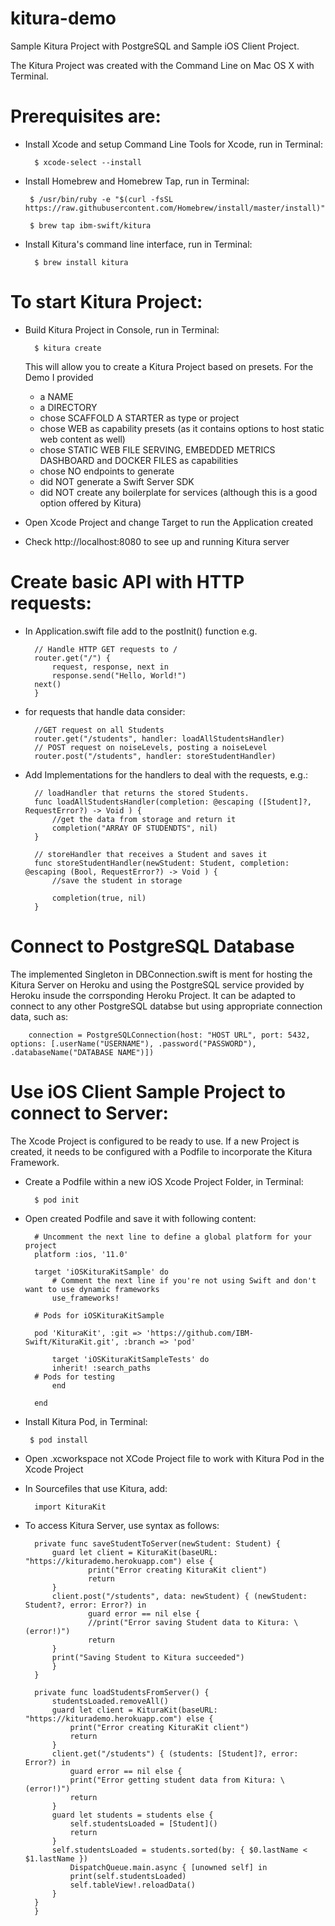 # kitura-demo
Sample Kitura Project with PostgreSQL and Sample iOS Client Project.

The Kitura Project was created with the Command Line on Mac OS X with Terminal. 

# Prerequisites are:

- Install Xcode and setup Command Line Tools for Xcode, run in Terminal:  

        $ xcode-select --install
 
 - Install Homebrew and Homebrew Tap, run in Terminal:
 
        $ /usr/bin/ruby -e "$(curl -fsSL https://raw.githubusercontent.com/Homebrew/install/master/install)"
    
        $ brew tap ibm-swift/kitura

- Install Kitura's command line interface, run in Terminal:

        $ brew install kitura


# To start Kitura Project:

- Build Kitura Project in Console, run in Terminal:

        $ kitura create

    This will allow you to create a Kitura Project based on presets. For the Demo I provided 
    - a NAME
    - a DIRECTORY
    - chose SCAFFOLD A STARTER as type or project
    - chose WEB as capability presets (as it contains options to host static web content as well) 
    - chose STATIC WEB FILE SERVING, EMBEDDED METRICS DASHBOARD and DOCKER FILES as capabilities
    - chose NO endpoints to generate
    - did NOT generate a Swift Server SDK
    - did NOT create any boilerplate for services (although this is a good option offered by Kitura)

- Open Xcode Project and change Target to run the Application created
- Check http://localhost:8080 to see up and running Kitura server

# Create basic API with HTTP requests:

- In Application.swift file add to the postInit() function e.g.

        // Handle HTTP GET requests to /
        router.get("/") {
        	request, response, next in
        	response.send("Hello, World!")
		next() 
        }

- for requests that handle data consider:

        //GET request on all Students
        router.get("/students", handler: loadAllStudentsHandler)
        // POST request on noiseLevels, posting a noiseLevel
        router.post("/students", handler: storeStudentHandler)

- Add Implementations for the handlers to deal with the requests, e.g.:

        // loadHandler that returns the stored Students.
        func loadAllStudentsHandler(completion: @escaping ([Student]?, RequestError?) -> Void ) {
        	//get the data from storage and return it
        	completion("ARRAY OF STUDENDTS", nil)         
        }
   
        // storeHandler that receives a Student and saves it
        func storeStudentHandler(newStudent: Student, completion: @escaping (Bool, RequestError?) -> Void ) {
        	//save the student in storage
        
        	completion(true, nil)
        }

# Connect to PostgreSQL Database

The implemented Singleton in DBConnection.swift is ment for hosting the Kitura Server on Heroku and using the PostgreSQL service provided by Heroku insude the corrsponding Heroku Project. It can be adapted to connect to any other PostgreSQL databse but using appropriate connection data, such as:
    
        connection = PostgreSQLConnection(host: "HOST URL", port: 5432, options: [.userName("USERNAME"), .password("PASSWORD"), .databaseName("DATABASE NAME")])
    

# Use iOS Client Sample Project to connect to Server:

The Xcode Project is configured to be ready to use. If a new Project is created, it needs to be configured with a Podfile to incorporate the Kitura Framework. 

- Create a Podfile within a new iOS Xcode Project Folder, in Terminal:

        $ pod init 

- Open created Podfile and save it with following content:

        # Uncomment the next line to define a global platform for your project
        platform :ios, '11.0'

        target 'iOSKituraKitSample' do
        	# Comment the next line if you're not using Swift and don't want to use dynamic frameworks
        	use_frameworks!

        # Pods for iOSKituraKitSample

        pod 'KituraKit', :git => 'https://github.com/IBM-Swift/KituraKit.git', :branch => 'pod'

        	target 'iOSKituraKitSampleTests' do
        	inherit! :search_paths
		# Pods for testing
        	end

        end
    
 - Install Kitura Pod, in Terminal:
        
        $ pod install

- Open .xcworkspace not XCode Project file to work with Kitura Pod in the Xcode Project

- In Sourcefiles that use Kitura, add:
        
        import KituraKit

- To access Kitura Server, use syntax as follows:

        private func saveStudentToServer(newStudent: Student) {
        	guard let client = KituraKit(baseURL: "https://kiturademo.herokuapp.com") else {
            		print("Error creating KituraKit client")
            		return
        	}
        	client.post("/students", data: newStudent) { (newStudent: Student?, error: Error?) in
            		guard error == nil else {
                	//print("Error saving Student data to Kitura: \(error!)")
                	return
        	}
        	print("Saving Student to Kitura succeeded")
        	}
        }
    
    	private func loadStudentsFromServer() {
        	studentsLoaded.removeAll()
        	guard let client = KituraKit(baseURL: "https://kiturademo.herokuapp.com") else {
        		print("Error creating KituraKit client")
        		return
        	}
        	client.get("/students") { (students: [Student]?, error: Error?) in
        		guard error == nil else {
        		print("Error getting student data from Kitura: \(error!)")
        		return
			}
			guard let students = students else {
				self.studentsLoaded = [Student]()
				return
			}
			self.studentsLoaded = students.sorted(by: { $0.lastName < $1.lastName })
				DispatchQueue.main.async { [unowned self] in
				print(self.studentsLoaded)
				self.tableView!.reloadData()
			}
		}
        }
    
